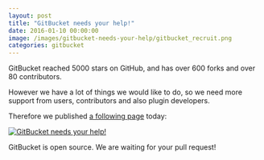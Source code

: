 ```yaml
---
layout: post
title: "GitBucket needs your help!"
date: 2016-01-10 00:00:00
image: /images/gitbucket-needs-your-help/gitbucket_recruit.png
categories: gitbucket
---
```


GitBucket reached 5000 stars on GitHub, and has over 600 forks and over 80 contributors.

However we have a lot of things we would like to do, so we need more support from users, contributors and also plugin developers.

Therefore we published [a following page](https://gitbucket.github.io/gitbucket-news/recruit/) today:

[![GitBucket needs your help!]({{site.baseurl}}/images/gitbucket-needs-your-help/gitbucket_recruit.png)](https://gitbucket.github.io/gitbucket-news/recruit/)

GitBucket is open source. We are waiting for your pull request!
